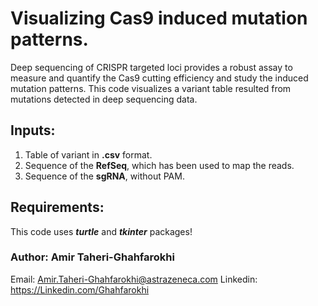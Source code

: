 # Visualizing Cas9 induced mutation patterns.
Deep sequencing of CRISPR targeted loci provides a robust assay to measure and quantify the Cas9 cutting efficiency and study the induced mutation patterns. This code visualizes a variant table resulted from mutations detected in deep sequencing data.

## Inputs:
1. Table of variant in **.csv** format.
2. Sequence of the **RefSeq**, which has been used to map the reads.
3. Sequence of the **sgRNA**, without PAM.

## Requirements:
This code uses _**turtle**_ and _**tkinter**_ packages!

### Author: Amir Taheri-Ghahfarokhi
Email: Amir.Taheri-Ghahfarokhi@astrazeneca.com
Linkedin: https://Linkedin.com/Ghahfarokhi

